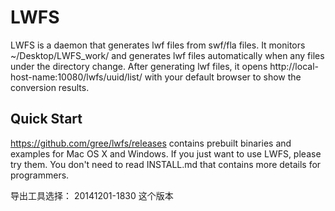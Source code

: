 # LWFS

LWFS is a daemon that generates lwf files from swf/fla files. It
monitors ~/Desktop/LWFS_work/ and generates lwf files automatically
when any files under the directory change. After generating lwf files,
it opens http://local-host-name:10080/lwfs/uuid/list/ with your
default browser to show the conversion results.

## Quick Start

https://github.com/gree/lwfs/releases contains prebuilt binaries and
examples for Mac OS X and Windows. If you just want to use LWFS,
please try them. You don't need to read INSTALL.md that contains more
details for programmers.


导出工具选择： 20141201-1830 这个版本
